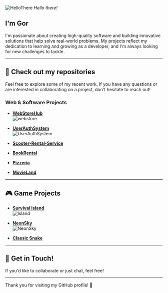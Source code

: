 ![HelloThere](https://github.com/user-attachments/assets/01ec1cc1-7f0e-422d-86c4-200fed02d917)
*Hello there!*

## I'm Gor
 
I'm passionate about creating high-quality software and building innovative solutions that help solve real-world problems. My projects reflect my dedication to learning and growing as a developer, and I'm always looking for new challenges to tackle.

---

## 🚀 Check out my repositories

Feel free to explore some of my recent work. If you have any questions or are interested in collaborating on a project, don't hesitate to reach out!

### Web & Software Projects
- [**WebStoreHub**](https://github.com/BrunoGoretti/WebStoreHub)  
  ![webstore](https://github.com/user-attachments/assets/f4b80d32-66f7-475d-adab-20ba67836e4a)
  
- [**UserAuthSystem**](https://github.com/BrunoGoretti/UserAuthSystem)  
  ![UserAuthSystem](https://github.com/user-attachments/assets/a84cf4df-f732-4b32-81f7-ec017381081f)

- [**Scooter-Rental-Service**](https://github.com/BrunoGoretti/Scooter-Rental-Service)
  
- [**BookRental**](https://github.com/BrunoGoretti/LibraryHomeWork)
  
- [**Pizzeria**](https://github.com/BrunoGoretti/Pizzeria) 
  
- [**MovieLand**](https://github.com/BrunoGoretti/MovieLand)

---

## 🎮 Game Projects

- [**Survival Island**](https://github.com/BrunoGoretti/Survival-Island-3D-Game)  
  ![Island](https://github.com/user-attachments/assets/3461491a-b2c8-45a2-980f-d527a6f4a289)

- [**NeonSky**](https://github.com/BrunoGoretti/NeonSky)  
  ![NeonSky](https://github.com/user-attachments/assets/a9a4dfb4-7076-4ad4-9310-7aca4fcd1994)

- [**Classic Snake**](https://github.com/BrunoGoretti/Classic-Snake)

---

## 📩 Get in Touch!

If you'd like to collaborate or just chat, feel free!

---

Thank you for visiting my GitHub profile! 🎉
